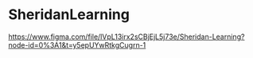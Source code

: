 # SheridanLearning

https://www.figma.com/file/lVpL13irx2sCBjEjL5j73e/Sheridan-Learning?node-id=0%3A1&t=y5epUYwRtkgCugrn-1
